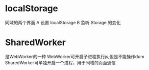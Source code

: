 # localStorage

同域的两个界面
A 设置 localStorage
B 监听 Storage 的变化

# SharedWorker
是WebWorker的一种
WebWorker可开启子进程执行js,但是不能操作dom
SharedWorker可单独开启一个进程，用于同域的页面通信